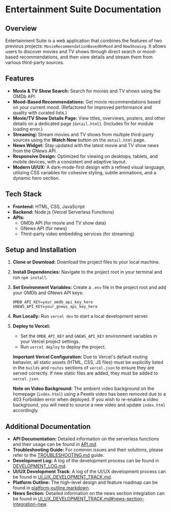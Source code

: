 # Entertainment Suite Documentation

## Overview

Entertainment Suite is a web application that combines the features of two previous projects: `MovieRecommendationBasedOnMood` and `NowShowing`. It allows users to discover movies and TV shows through direct search or mood-based recommendations, and then view details and stream them from various third-party sources.

## Features

*   **Movie & TV Show Search:** Search for movies and TV shows using the OMDb API.
*   **Mood-Based Recommendations:** Get movie recommendations based on your current mood. (Refactored for improved performance and quality with curated lists.)
*   **Movie/TV Show Details Page:** View titles, overviews, posters, and other details on a dedicated page (`detail.html`). (Includes fix for module loading error.)
*   **Streaming:** Stream movies and TV shows from multiple third-party sources using the **Watch Now** button on the `detail.html` page.
*   **News Widget:** Stay updated with the latest movie and TV show news from the GNews API.
*   **Responsive Design:** Optimized for viewing on desktops, tablets, and mobile devices, with a consistent and adaptive layout.
*   **Modern UI/UX:** A dark-mode-first design with a refined visual language, utilizing CSS variables for cohesive styling, subtle animations, and a dynamic hero section.

## Tech Stack

*   **Frontend:** HTML, CSS, JavaScript
*   **Backend:** Node.js (Vercel Serverless Functions)
*   **APIs:**
    *   OMDb API (for movie and TV show data)
    *   GNews API (for news)
    *   Third-party video embedding services (for streaming)

## Setup and Installation

1.  **Clone or Download:** Download the project files to your local machine.
2.  **Install Dependencies:** Navigate to the project root in your terminal and run `npm install`.
3.  **Set Environment Variables:** Create a `.env` file in the project root and add your OMDb and GNews API keys:
    ```
    OMDB_API_KEY=your_omdb_api_key_here
    GNEWS_API_KEY=your_gnews_api_key_here
    ```
4.  **Run Locally:** Run `vercel dev` to start a local development server.
5.  **Deploy to Vercel:**
    *   Set the `OMDB_API_KEY` and `GNEWS_API_KEY` environment variables in your Vercel project settings.
    *   Run `vercel deploy` to deploy the project.

    **Important Vercel Configuration:**
    Due to Vercel's default routing behavior, all static assets (HTML, CSS, JS files) must be explicitly listed in the `builds` and `routes` sections of `vercel.json` to ensure they are served correctly. If new static files are added, they must be added to `vercel.json`.

    **Note on Video Background:**
    The ambient video background on the homepage (`index.html`) using a Pexels video has been removed due to a 403 Forbidden error when deployed. If you wish to re-enable a video background, you will need to source a new video and update `index.html` accordingly.

## Additional Documentation

*   **API Documentation:** Detailed information on the serverless functions and their usage can be found in [API.md](api/API.md).
*   **Troubleshooting Guide:** For common issues and their solutions, please refer to the [TROUBLESHOOTING.md](TROUBLESHOOTING.md) guide.
*   **Development Log:** A log of the development process can be found in [DEVELOPMENT_LOG.md](DEVELOPMENT_LOG.md).
*   **UI/UX Development Track:** A log of the UI/UX development process can be found in [UI_UX_DEVELOPMENT_TRACK.md](UI_UX_DEVELOPMENT_TRACK.md).
*   **Platform Outline:** The high-level design and feature roadmap can be found in [platform-outline.markdown](platform-outline.markdown).
*   **News Section:** Detailed information on the news section integration can be found in [UI_UX_DEVELOPMENT_TRACK.md#news-section-integration-new](UI_UX_DEVELOPMENT_TRACK.md#news-section-integration-new).